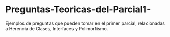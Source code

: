 # Preguntas-Teoricas-del-Parcial1-
Ejemplos de preguntas que pueden tomar en el primer parcial, relacionadas a Herencia de Clases, Interfaces y Polimorfismo. 
